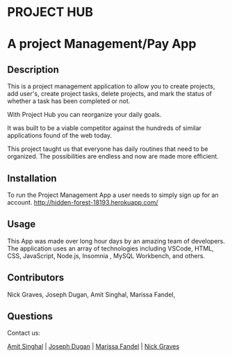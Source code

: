 # PROJECT HUB

# A project Management/Pay App

## Description

This is a project management application to allow you to create projects, add user's, create project tasks, delete projects, and mark the status of whether a task has been completed or not.

With Project Hub you can reorganize your daily goals.

It was built to be a viable competitor against the hundreds of similar applications found of the web today.

This project taught us that everyone has daily routines that need to be organized. The possibilities are endless and now are made more efficient.

## Installation

To run the Project Management App a user needs to simply sign up for an account.
http://hidden-forest-18193.herokuapp.com/

## Usage

This App was made over long hour days by an amazing team of developers. The application uses an array of technologies including VSCode, HTML, CSS, JavaScript, Node.js, Insomnia , MySQL Workbench, and others.

## Contributors

Nick Graves, Joseph Dugan, Amit Singhal, Marissa Fandel,

## Questions

Contact us:

<a class="hoverable" href="https://github.com/Asinghal81" target="_blank"> Amit Singhal</a> |
<a class="hoverable" href="https://github.com/dugan-jo" target="_blank"> Joseph Dugan</a> |
<a class="hoverable" href="https://github.com/mfandel118" target="_blank"> Marissa Fandel</a> |
<a class="hoverable" href="https://github.com/Thekid303" target="_blank"> Nick Graves</a>
